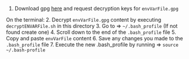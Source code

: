 1. Download gpg [here](https://gpgtools.org/) and request decryption keys for `envVarFile.gpg`

On the terminal:
2. Decrypt `envVarFile.gpg` content by executing `decryptENVARFile.sh` in this directory
3. Go to => `~/.bash_profile` (If not found create one)
4. Scroll down to the end of the `.bash_profile` file
5. Copy and paste `envVarFile` content
6. Save any changes you made to the `.bash_profile` file
7. Execute the new .bash_profile by running => `source ~/.bash-profile`